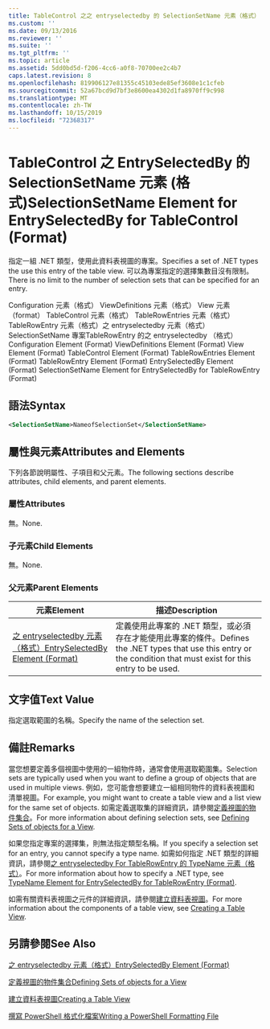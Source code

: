 ```yaml
---
title: TableControl 之之 entryselectedby 的 SelectionSetName 元素（格式） |Microsoft Docs
ms.custom: ''
ms.date: 09/13/2016
ms.reviewer: ''
ms.suite: ''
ms.tgt_pltfrm: ''
ms.topic: article
ms.assetid: 5dd0bd5d-f206-4cc6-a0f8-70700ee2c4b7
caps.latest.revision: 8
ms.openlocfilehash: 819906127e81355c45103ede85ef3608e1c1cfeb
ms.sourcegitcommit: 52a67bcd9d7bf3e8600ea4302d1fa8970ff9c998
ms.translationtype: MT
ms.contentlocale: zh-TW
ms.lasthandoff: 10/15/2019
ms.locfileid: "72368317"
---
```

# <a name="selectionsetname-element-for-entryselectedby-for-tablecontrol-format"></a><span data-ttu-id="d7c63-102">TableControl 之 EntrySelectedBy 的 SelectionSetName 元素 (格式)</span><span class="sxs-lookup"><span data-stu-id="d7c63-102">SelectionSetName Element for EntrySelectedBy for TableControl (Format)</span></span>

<span data-ttu-id="d7c63-103">指定一組 .NET 類型，使用此資料表視圖的專案。</span><span class="sxs-lookup"><span data-stu-id="d7c63-103">Specifies a set of .NET types the use this entry of the table view.</span></span> <span data-ttu-id="d7c63-104">可以為專案指定的選擇集數目沒有限制。</span><span class="sxs-lookup"><span data-stu-id="d7c63-104">There is no limit to the number of selection sets that can be specified for an entry.</span></span>

<span data-ttu-id="d7c63-105">Configuration 元素（格式） ViewDefinitions 元素（格式） View 元素（format） TableControl 元素（格式） TableRowEntries 元素（格式） TableRowEntry 元素（格式）之 entryselectedby 元素（格式） SelectionSetName 專案TableRowEntry 的之 entryselectedby （格式）</span><span class="sxs-lookup"><span data-stu-id="d7c63-105">Configuration Element (Format) ViewDefinitions Element (Format) View Element (Format) TableControl Element (Format) TableRowEntries Element (Format) TableRowEntry Element (Format) EntrySelectedBy Element (Format) SelectionSetName Element for EntrySelectedBy for TableRowEntry (Format)</span></span>

## <a name="syntax"></a><span data-ttu-id="d7c63-106">語法</span><span class="sxs-lookup"><span data-stu-id="d7c63-106">Syntax</span></span>

```xml
<SelectionSetName>NameofSelectionSet</SelectionSetName>
```

## <a name="attributes-and-elements"></a><span data-ttu-id="d7c63-107">屬性與元素</span><span class="sxs-lookup"><span data-stu-id="d7c63-107">Attributes and Elements</span></span>

<span data-ttu-id="d7c63-108">下列各節說明屬性、子項目和父元素。</span><span class="sxs-lookup"><span data-stu-id="d7c63-108">The following sections describe attributes, child elements, and parent elements.</span></span>

### <a name="attributes"></a><span data-ttu-id="d7c63-109">屬性</span><span class="sxs-lookup"><span data-stu-id="d7c63-109">Attributes</span></span>

<span data-ttu-id="d7c63-110">無。</span><span class="sxs-lookup"><span data-stu-id="d7c63-110">None.</span></span>

### <a name="child-elements"></a><span data-ttu-id="d7c63-111">子元素</span><span class="sxs-lookup"><span data-stu-id="d7c63-111">Child Elements</span></span>

<span data-ttu-id="d7c63-112">無。</span><span class="sxs-lookup"><span data-stu-id="d7c63-112">None.</span></span>

### <a name="parent-elements"></a><span data-ttu-id="d7c63-113">父元素</span><span class="sxs-lookup"><span data-stu-id="d7c63-113">Parent Elements</span></span>

|<span data-ttu-id="d7c63-114">元素</span><span class="sxs-lookup"><span data-stu-id="d7c63-114">Element</span></span>|<span data-ttu-id="d7c63-115">描述</span><span class="sxs-lookup"><span data-stu-id="d7c63-115">Description</span></span>|
|-------------|-----------------|
|[<span data-ttu-id="d7c63-116">之 entryselectedby 元素（格式）</span><span class="sxs-lookup"><span data-stu-id="d7c63-116">EntrySelectedBy Element (Format)</span></span>](./entryselectedby-element-for-tablerowentry-for-tablecontrol-format.md)|<span data-ttu-id="d7c63-117">定義使用此專案的 .NET 類型，或必須存在才能使用此專案的條件。</span><span class="sxs-lookup"><span data-stu-id="d7c63-117">Defines the .NET types that use this entry or the condition that must exist for this entry to be used.</span></span>|

## <a name="text-value"></a><span data-ttu-id="d7c63-118">文字值</span><span class="sxs-lookup"><span data-stu-id="d7c63-118">Text Value</span></span>

<span data-ttu-id="d7c63-119">指定選取範圍的名稱。</span><span class="sxs-lookup"><span data-stu-id="d7c63-119">Specify the name of the selection set.</span></span>

## <a name="remarks"></a><span data-ttu-id="d7c63-120">備註</span><span class="sxs-lookup"><span data-stu-id="d7c63-120">Remarks</span></span>

<span data-ttu-id="d7c63-121">當您想要定義多個視圖中使用的一組物件時，通常會使用選取範圍集。</span><span class="sxs-lookup"><span data-stu-id="d7c63-121">Selection sets are typically used when you want to define a group of objects that are used in multiple views.</span></span> <span data-ttu-id="d7c63-122">例如，您可能會想要建立一組相同物件的資料表視圖和清單視圖。</span><span class="sxs-lookup"><span data-stu-id="d7c63-122">For example, you might want to create a table view and a list view for the same set of objects.</span></span> <span data-ttu-id="d7c63-123">如需定義選取集的詳細資訊，請參閱[定義視圖的物件集合](./defining-selection-sets.md)。</span><span class="sxs-lookup"><span data-stu-id="d7c63-123">For more information about defining selection sets, see [Defining Sets of objects for a View](./defining-selection-sets.md).</span></span>

<span data-ttu-id="d7c63-124">如果您指定專案的選擇集，則無法指定類型名稱。</span><span class="sxs-lookup"><span data-stu-id="d7c63-124">If you specify a selection set for an entry, you cannot specify a type name.</span></span> <span data-ttu-id="d7c63-125">如需如何指定 .NET 類型的詳細資訊，請參閱[之 entryselectedby For TableRowEntry 的 TypeName 元素（格式）](./typename-element-for-entryselectedby-for-tablecontrol-format.md)。</span><span class="sxs-lookup"><span data-stu-id="d7c63-125">For more information about how to specify a .NET type, see [TypeName Element for EntrySelectedBy for TableRowEntry (Format)](./typename-element-for-entryselectedby-for-tablecontrol-format.md).</span></span>

<span data-ttu-id="d7c63-126">如需有關資料表視圖之元件的詳細資訊，請參閱[建立資料表視圖](./creating-a-table-view.md)。</span><span class="sxs-lookup"><span data-stu-id="d7c63-126">For more information about the components of a table view, see [Creating a Table View](./creating-a-table-view.md).</span></span>

## <a name="see-also"></a><span data-ttu-id="d7c63-127">另請參閱</span><span class="sxs-lookup"><span data-stu-id="d7c63-127">See Also</span></span>

[<span data-ttu-id="d7c63-128">之 entryselectedby 元素（格式）</span><span class="sxs-lookup"><span data-stu-id="d7c63-128">EntrySelectedBy Element (Format)</span></span>](./entryselectedby-element-for-tablerowentry-for-tablecontrol-format.md)

[<span data-ttu-id="d7c63-129">定義視圖的物件集合</span><span class="sxs-lookup"><span data-stu-id="d7c63-129">Defining Sets of objects for a View</span></span>](./defining-selection-sets.md)

[<span data-ttu-id="d7c63-130">建立資料表視圖</span><span class="sxs-lookup"><span data-stu-id="d7c63-130">Creating a Table View</span></span>](./creating-a-table-view.md)

[<span data-ttu-id="d7c63-131">撰寫 PowerShell 格式化檔案</span><span class="sxs-lookup"><span data-stu-id="d7c63-131">Writing a PowerShell Formatting File</span></span>](./writing-a-powershell-formatting-file.md)

